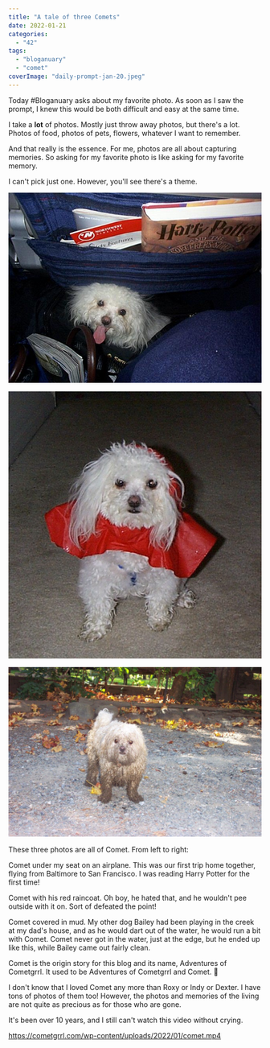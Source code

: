 ```yaml
---
title: "A tale of three Comets"
date: 2022-01-21
categories: 
  - "42"
tags: 
  - "bloganuary"
  - "comet"
coverImage: "daily-prompt-jan-20.jpeg"
---
```


Today #Bloganuary asks about my favorite photo. As soon as I saw the prompt, I knew this would be both difficult and easy at the same time.

I take a **lot** of photos. Mostly just throw away photos, but there's a lot. Photos of food, photos of pets, flowers, whatever I want to remember.

And that really is the essence. For me, photos are all about capturing memories. So asking for my favorite photo is like asking for my favorite memory.

I can't pick just one. However, you'll see there's a theme.

![](images/comet_plane.jpg)

![](images/comet-raincoat.jpg)

![](images/dogs-010-1024x683.jpg)

These three photos are all of Comet. From left to right:

Comet under my seat on an airplane. This was our first trip home together, flying from Baltimore to San Francisco. I was reading Harry Potter for the first time!

Comet with his red raincoat. Oh boy, he hated that, and he wouldn't pee outside with it on. Sort of defeated the point!

Comet covered in mud. My other dog Bailey had been playing in the creek at my dad's house, and as he would dart out of the water, he would run a bit with Comet. Comet never got in the water, just at the edge, but he ended up like this, while Bailey came out fairly clean.

Comet is the origin story for this blog and its name, Adventures of Cometgrrl. It used to be Adventures of Cometgrrl and Comet. 🥲

I don't know that I loved Comet any more than Roxy or Indy or Dexter. I have tons of photos of them too! However, the photos and memories of the living are not quite as precious as for those who are gone.

It's been over 10 years, and I still can't watch this video without crying.

https://cometgrrl.com/wp-content/uploads/2022/01/comet.mp4

